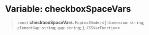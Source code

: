 # Variable: checkboxSpaceVars

> `const` **checkboxSpaceVars**: `MapLeafNodes`\<\{ `dimension`: `string`; `elementGap`: `string`; `gap`: `string`; \}, `CSSVarFunction`\>
